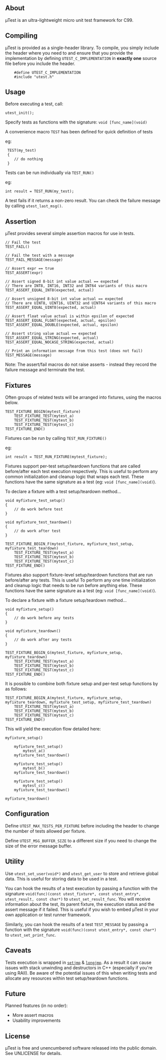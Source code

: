 ## About ##

µTest is an ultra-lightweight micro unit test framework for C99.


## Compiling ##

µTest is provided as a single-header library. To compile, you simply include the header where you need to and ensure that you provide the implementation by defining `UTEST_C_IMPLEMENTATION` in **exactly one** source file before you include the header.

		#define UTEST_C_IMPLEMENTATION
		#include "utest.h"


## Usage ##

Before executing a test, call:

	utest_init();


Specify tests as functions with the signature: 
	`void [func_name](void)`

A convenience macro `TEST` has been defined for quick definition of tests

eg:

	 TEST(my_test)
	 {
		// do nothing
	 }

Tests can be run individually via `TEST_RUN()`

eg:
	
	int result = TEST_RUN(my_test);

A test fails if it returns a non-zero result. You can check the failure message by calling `utest_last_msg()`.


## Assertion ##

µTest provides several simple assertion macros for use in tests.

	// Fail the test
	TEST_FAIL()
	
	// Fail the test with a message		
	TEST_FAIL_MESSAGE(message)

	// Assert expr == true	
	TEST_ASSERT(expr)

	// Assert signed 8-bit int value actual == expected
	// There are INT8, INT16, INT32 and INT64 variants of this macro
	TEST_ASSERT_EQUAL_INT8(expected, actual)
	
	// Assert unsigned 8-bit int value actual == expected
	// There are UINT8, UINT16, UINT32 and UINT64 variants of this macro
	TEST_ASSERT_EQUAL_UINT8(expected, actual)

	// Assert float value actual is within epsilon of expected
	TEST_ASSERT_EQUAL_FLOAT(expected, actual, epsilon)
	TEST_ASSERT_EQUAL_DOUBLE(expected, actual, epsilon)

	// Assert string value actual == expected
	TEST_ASSERT_EQUAL_STRING(expected, actual)
	TEST_ASSERT_EQUAL_NOCASE_STRING(expected, actual)

	// Print an information message from this test (does not fail)
	TEST_MESSAGE(message) 

Note: The assert/fail macros do not raise asserts - instead they record the failure message and terminate the test.

## Fixtures ##


Often groups of related tests will be arranged into fixtures, using the macros below.

	TEST_FIXTURE_BEGIN(mytest_fixture)
		TEST_FIXTURE_TEST(mytest_a)
		TEST_FIXTURE_TEST(mytest_b)
		TEST_FIXTURE_TEST(mytest_c)
	TEST_FIXTURE_END()

Fixtures can be run by calling `TEST_RUN_FIXTURE()`

eg:
	
	int result = TEST_RUN_FIXTURE(mytest_fixture);


Fixtures support per-test setup/teardown functions that are called before/after each test execution respectively.
This is useful to perform any common initialization and cleanup logic that wraps each test. These functions have 
the same signature as a test (eg: `void [func_name](void)`).


To declare a fixture with a test setup/teardown method...

	void myfixture_test_setup()
	{
		// do work before test
	}

	void myfixture_test_teardown()
	{
		// do work after test
	}

	TEST_FIXTURE_BEGIN_F(mytest_fixture, myfixture_test_setup, myfixture_test_teardown)
		TEST_FIXTURE_TEST(mytest_a)
		TEST_FIXTURE_TEST(mytest_b)
		TEST_FIXTURE_TEST(mytest_c)
	TEST_FIXTURE_END()


Fixtures also support fixture-level setup/teardown functions that are run before/after any tests. This is useful To
perform any one time initialization and cleanup logic that needs to be run before anything else. These functions have 
the same signature as a test (eg: `void [func_name](void)`).


To declare a fixture with a fixture setup/teardown method...

	void myfixture_setup()
	{
		// do work before any tests
	}

	void myfixture_teardown()
	{
		// do work after any tests
	}

	TEST_FIXTURE_BEGIN_G(mytest_fixture, myfixture_setup, myfixture_teardown)
		TEST_FIXTURE_TEST(mytest_a)
		TEST_FIXTURE_TEST(mytest_b)
		TEST_FIXTURE_TEST(mytest_c)
	TEST_FIXTURE_END()


It is possible to combine both fixture setup and per-test setup functions by as follows:

	TEST_FIXTURE_BEGIN_A(mytest_fixture, myfixture_setup, myfixture_teardown, myfixture_test_setup, myfixture_test_teardown)
		TEST_FIXTURE_TEST(mytest_a)
		TEST_FIXTURE_TEST(mytest_b)
		TEST_FIXTURE_TEST(mytest_c)
	TEST_FIXTURE_END()


This will yield the execution flow detailed here:

	myfixture_setup()

		myfixture_test_setup()
			mytest_a()
		myfixture_test_teardown()

		myfixture_test_setup()
			mytest_b()
		myfixture_test_teardown()

		myfixture_test_setup()
			mytest_c()
		myfixture_test_teardown()

	myfixture_teardown()



## Configuration ##

Define `UTEST_MAX_TESTS_PER_FIXTURE` before including the header to change the number of tests allowed per fixture.

Define `UTEST_MSG_BUFFER_SIZE` to a different size if you need to change the size of the error message buffer.

## Utility ##

Use `utest_set_user(void*)` and `utest_get_user` to store and retrieve global data. This is useful for storing 
data to be used in a test.

You can hook the results of a test execution by passing a function with the signature `void(func)(const utest_fixture*, const utest_entry*, utest_result, const char*)`
to `utest_set_result_func`. You will receive information about the test, its parent fixture, the execution status and the assert message if it failed.
This is useful if you wish to embed µTest in your own application or test runner framework.

Similarly, you can hook the results of a test `TEST_MESSAGE` by passing a function with the signature `void(func)(const utest_entry*, const char*)`
to `utest_set_print_func`.

## Caveats ##

Tests execution is wrapped in [`setjmp`](http://en.cppreference.com/w/cpp/utility/program/setjmp) & [`longjmp`](http://en.cppreference.com/w/cpp/utility/program/longjmp). 
As a result it can cause issues with stack unwinding and destructors in C++ (especially if you're using RAII). Be aware of the potential issues of
this when writing tests and allocate any resources within test setup/teardown functions.

## Future ##

Planned features (in no order):

- More assert macros
- Usability improvements


## License ##

µTest is free and unencumbered software released into the public domain. See UNLICENSE for details.